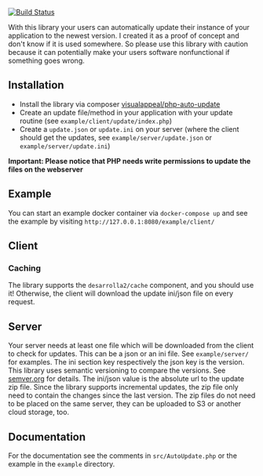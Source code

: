 [![Build Status](https://travis-ci.org/VisualAppeal/PHP-Auto-Update.svg?branch=master)](https://travis-ci.org/VisualAppeal/PHP-Auto-Update)

With this library your users can automatically update their instance of your application to the newest version. I created it as a proof of concept and don't know if it is used somewhere. So please use this library with caution because it can potentially make your users software nonfunctional if something goes wrong.

## Installation

* Install the library via composer [visualappeal/php-auto-update](https://packagist.org/packages/visualappeal/php-auto-update)
* Create an update file/method in your application with your update routine (see `example/client/update/index.php`)
* Create a `update.json` or `update.ini` on your server (where the client should get the updates, see `example/server/update.json` or `example/server/update.ini`)

**Important: Please notice that PHP needs write permissions to update the files on the webserver**

## Example

You can start an example docker container via `docker-compose up` and see the example by visiting `http://127.0.0.1:8080/example/client/`  

## Client

### Caching

The library supports the `desarrolla2/cache` component, and you should use it! Otherwise, the client will download the update ini/json file on every request.

## Server

Your server needs at least one file which will be downloaded from the client to check for updates. This can be a json or an ini file. See `example/server/` for examples. The ini section key respectively the json key is the version. This library uses semantic versioning to compare the versions. See [semver.org](http://semver.org/) for details. The ini/json value is the absolute url to the update zip file. Since the library supports incremental updates, the zip file only need to contain the changes since the last version. The zip files do not need to be placed on the same server, they can be uploaded to S3 or another cloud storage, too.

## Documentation

For the documentation see the comments in `src/AutoUpdate.php` or the example in the `example` directory.

